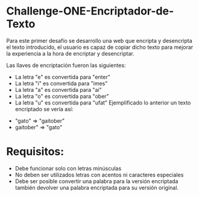 # Challenge-ONE-Encriptador-de-Texto
Para este primer desafío se desarrollo una web que encripta y desencripta el texto introducido, el usuario es capaz de copiar dicho texto para mejorar la experiencia a la hora de encriptar y desencriptar.

Las llaves de encriptación fueron las siguientes:
 * La letra "e" es convertida para "enter"
 * La letra "i" es convertida para "imes"
 * La letra "a" es convertida para "ai"
 * La letra "o" es convertida para "ober"
 * La letra "u" es convertida para "ufat"
Ejemplificado lo anterior un texto encriptado se vería así:
+ "gato" => "gaitober"
+ gaitober" => "gato"

# Requisitos:
  * Debe funcionar solo con letras minúsculas
  * No deben ser utilizados letras con acentos ni caracteres especiales
  * Debe ser posible convertir una palabra para la versión encriptada también devolver una palabra encriptada para su versión original.
